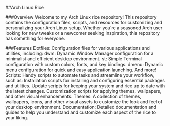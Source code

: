 ##Arch Linux Rice

###Overview
Welcome to my Arch Linux rice repository! This repository contains the configuration files, scripts, and resources for customizing and personalizing your Arch Linux setup. Whether you're a seasoned Arch user looking for new tweaks or a newcomer seeking inspiration, this repository has something for everyone.

###Features
Dotfiles: Configuration files for various applications and utilities, including:
dwm: Dynamic Window Manager configuration for a minimalist and efficient desktop environment.
st: Simple Terminal configuration with custom colors, fonts, and key bindings.
dmenu: Dynamic menu configuration for quick and easy application launching.
And more!
Scripts: Handy scripts to automate tasks and streamline your workflow, such as:
Installation scripts for installing and configuring essential packages and utilities.
Update scripts for keeping your system and rice up to date with the latest changes.
Customization scripts for applying themes, wallpapers, and other visual enhancements.
Themes: A collection of themes, wallpapers, icons, and other visual assets to customize the look and feel of your desktop environment.
Documentation: Detailed documentation and guides to help you understand and customize each aspect of the rice to your liking.

